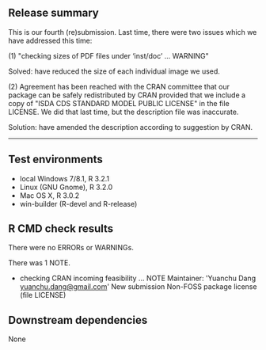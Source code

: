 ## Release summary

This is our fourth (re)submission. Last time, there were two issues which we have addressed this time:

(1) "checking sizes of PDF files under ‘inst/doc’ ... WARNING"

Solved: have reduced the size of each individual image we used.

(2) Agreement has been reached with the CRAN committee that our package can be safely redistributed by CRAN provided that we include a copy of "ISDA CDS STANDARD MODEL PUBLIC LICENSE" in the file LICENSE. We did that last time, but the description file was inaccurate.

Solution: have amended the description according to suggestion by CRAN.

---

## Test environments

* local Windows 7/8.1, R 3.2.1
* Linux (GNU Gnome), R 3.2.0
* Mac OS X, R 3.0.2
* win-builder (R-devel and R-release)

## R CMD check results

There were no ERRORs or WARNINGs.

There was 1 NOTE.

* checking CRAN incoming feasibility ... NOTE
Maintainer: 'Yuanchu Dang <yuanchu.dang@gmail.com>'
New submission
Non-FOSS package license (file LICENSE)

## Downstream dependencies

None